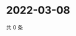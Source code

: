 # 2022-03-08

共 0 条

<!-- BEGIN WEIBO -->
<!-- 最后更新时间 Tue Mar 08 2022 23:00:49 GMT+0800 (China Standard Time) -->

<!-- END WEIBO -->
